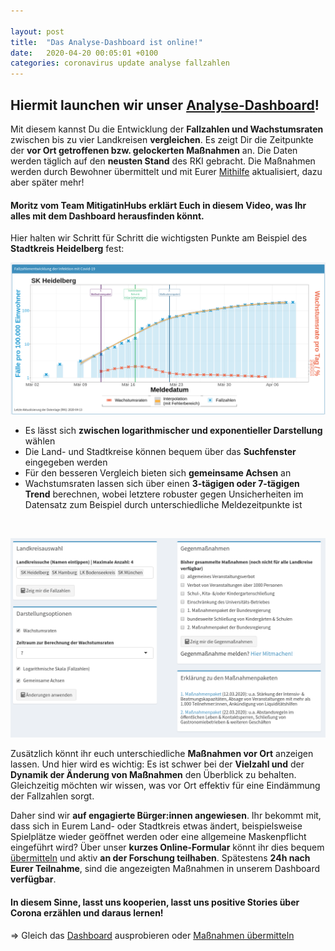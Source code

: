 ```yaml
---

layout: post
title:  "Das Analyse-Dashboard ist online!"
date:   2020-04-20 00:05:01 +0100
categories: coronavirus update analyse fallzahlen
---
```


## Hiermit launchen wir unser [Analyse-Dashboard](http://mitigationhubs.shinyapps.io/mitigationhubs-shiny)! 
Mit diesem kannst Du die Entwicklung der **Fallzahlen und Wachstumsraten** zwischen bis zu vier Landkreisen **vergleichen**. Es zeigt Dir die Zeitpunkte der **vor Ort getroffenen bzw. gelockerten Maßnahmen** an. Die Daten werden täglich auf den **neusten Stand** des RKI gebracht. Die Maßnahmen werden durch Bewohner übermittelt und mit Eurer [Mithilfe](https://forms.gle/3Jd2hRYbJGRBZ42d6?hl=de) aktualisiert, dazu aber später mehr! 

#### Moritz vom Team MitigatinHubs erklärt Euch in diesem Video, was Ihr alles mit dem Dashboard herausfinden könnt.

Hier halten wir Schritt für Schritt die wichtigsten Punkte am Beispiel des **Stadtkreis Heidelberg** fest:

![SKHeidelberg_Dashboard.png](/logo/SKHeidelberg_Dashboard.png)

- Es lässt sich **zwischen logarithmischer und exponentieller Darstellung** wählen
- Die Land- und Stadtkreise können bequem über das **Suchfenster** eingegeben werden
- Für den besseren Vergleich bieten sich **gemeinsame Achsen** an
- Wachstumsraten lassen sich über einen **3-tägigen oder 7-tägigen Trend** berechnen, wobei letztere robuster gegen Unsicherheiten im Datensatz zum Beispiel durch unterschiedliche Meldezeitpunkte ist
<br>

![DashboardTutorial1.png](/plots/DashboardTutorial1.png)

Zusätzlich könnt ihr euch unterschiedliche **Maßnahmen vor Ort** anzeigen lassen. Und hier wird es wichtig: Es ist schwer bei der **Vielzahl und** der **Dynamik der Änderung von Maßnahmen** den Überblick zu behalten. Gleichzeitig möchten wir wissen, was vor Ort effektiv für eine Eindämmung der Fallzahlen sorgt. 

Daher sind wir **auf engagierte Bürger:innen angewiesen**. Ihr bekommt mit, dass sich in Eurem Land- oder Stadtkreis etwas ändert, beispielsweise Spielplätze wieder geöffnet werden oder eine allgemeine Maskenpflicht eingeführt wird? Über unser **kurzes Online-Formular** könnt ihr dies bequem [übermitteln](https://forms.gle/3Jd2hRYbJGRBZ42d6?hl=de) und aktiv **an der Forschung teilhaben**. Spätestens **24h nach Eurer Teilnahme**, sind die angezeigten Maßnahmen in unserem Dashboard **verfügbar**. 

#### In diesem Sinne, lasst uns kooperien, lasst uns positive Stories über Corona erzählen und daraus lernen!

=> Gleich das [Dashboard](http://mitigationhubs.shinyapps.io/mitigationhubs-shiny) ausprobieren oder [Maßnahmen übermitteln](https://forms.gle/3Jd2hRYbJGRBZ42d6?hl=de)


